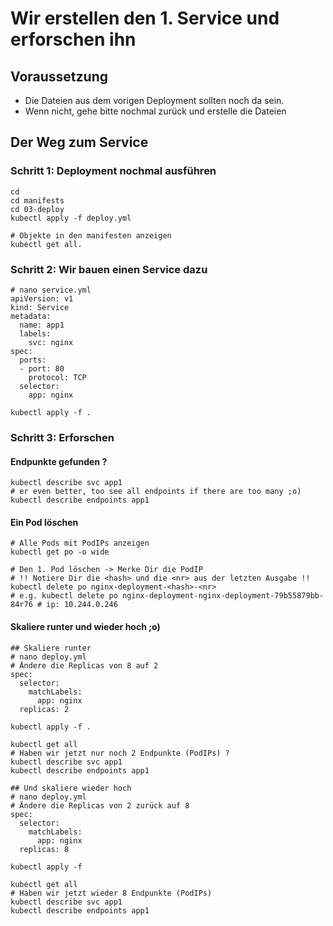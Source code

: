 # Wir erstellen den 1. Service und erforschen ihn

## Voraussetzung

 * Die Dateien aus dem vorigen Deployment sollten noch da sein.
 * Wenn nicht, gehe bitte nochmal zurück und erstelle die Dateien

## Der Weg zum Service 

### Schritt 1: Deployment nochmal ausführen 

```
cd
cd manifests
cd 03-deploy
kubectl apply -f deploy.yml
```

```
# Objekte in den manifesten anzeigen
kubectl get all.
```

### Schritt 2: Wir bauen einen Service dazu 

```
# nano service.yml
apiVersion: v1
kind: Service
metadata:
  name: app1
  labels:
    svc: nginx
spec:
  ports:
  - port: 80
    protocol: TCP
  selector:
    app: nginx 
```

```
kubectl apply -f .
```

### Schritt 3: Erforschen 

#### Endpunkte gefunden ? 

```
kubectl describe svc app1
# er even better, too see all endpoints if there are too many ;o)
kubectl describe endpoints app1 
```

#### Ein Pod löschen 

```
# Alle Pods mit PodIPs anzeigen
kubectl get po -o wide

# Den 1. Pod löschen -> Merke Dir die PodIP
# !! Notiere Dir die <hash> und die <nr> aus der letzten Ausgabe !!
kubectl delete po nginx-deployment-<hash>-<nr>
# e.g. kubectl delete po nginx-deployment-nginx-deployment-79b55879bb-84r76 # ip: 10.244.0.246
```

#### Skaliere runter und wieder hoch ;o) 

```
## Skaliere runter 
# nano deploy.yml
# Ändere die Replicas von 8 auf 2
spec:
  selector:
    matchLabels:
      app: nginx
  replicas: 2
```

```
kubectl apply -f .
```

```
kubectl get all
# Haben wir jetzt nur noch 2 Endpunkte (PodIPs) ?
kubectl describe svc app1
kubectl describe endpoints app1
```

```
## Und skaliere wieder hoch 
# nano deploy.yml
# Ändere die Replicas von 2 zurück auf 8
spec:
  selector:
    matchLabels:
      app: nginx
  replicas: 8
```

```
kubectl apply -f
```

```
kubectl get all
# Haben wir jetzt wieder 8 Endpunkte (PodIPs) 
kubectl describe svc app1
kubectl describe endpoints app1
```
